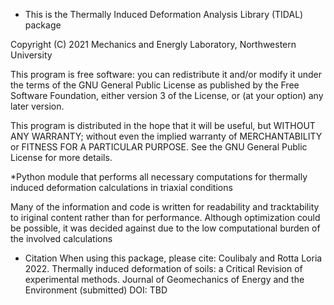 * This is the Thermally Induced Deformation Analysis Library (TIDAL) package

Copyright (C) 2021 Mechanics and Energly Laboratory, Northwestern University

This program is free software: you can redistribute it and/or modify
it under the terms of the GNU General Public License as published by
the Free Software Foundation, either version 3 of the License, or
(at your option) any later version.

This program is distributed in the hope that it will be useful,
but WITHOUT ANY WARRANTY; without even the implied warranty of
MERCHANTABILITY or FITNESS FOR A PARTICULAR PURPOSE.  See the
GNU General Public License for more details.


*Python module that performs all necessary computations for thermally induced deformation calculations in triaxial conditions

Many of the information and code is written for readability and tracktability to iriginal content rather than for performance.
Although optimization could be possible, it was decided against due to the low computational burden of the involved calculations


* Citation
When using this package, please cite:
Coulibaly and Rotta Loria 2022. Thermally induced deformation of soils: a Critical Revision of experimental methods.
Journal of Geomechanics of Energy and the Environment (submitted)
DOI: TBD
